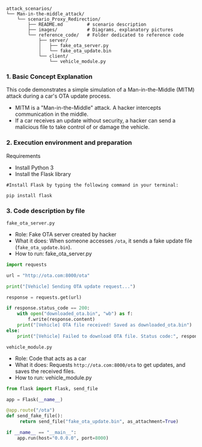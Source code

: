```
attack_scenarios/
└── Man-in-the-middle_attack/
    └── scenario_Proxy_Redirection/
        ├── README.md         # scenario description
        ├── images/           # Diagrams, explanatory pictures
        └── reference_code/   # Folder dedicated to reference code
            ├── server/
            │   ├── fake_ota_server.py
            │   └── fake_ota_update.bin
            └── client/
                └── vehicle_module.py
```

### 1. Basic Concept Explanation

This code demonstrates a simple simulation of a Man-in-the-Middle (MITM) attack during a car's OTA update process.

- MITM is a "Man-in-the-Middle" attack. A hacker intercepts communication in the middle.
- If a car receives an update without security, a hacker can send a malicious file to take control of or damage the vehicle.
### 2. Execution environment and preparation

Requirements

- Install Python 3
- Install the Flask library
```shell
#Install Flask by typing the following command in your terminal:

pip install flask
```

### 3. Code description by file

`fake_ota_server.py`

- Role: Fake OTA server created by hacker
- What it does: When someone accesses `/ota`, it sends a fake update file (`fake_ota_update.bin`).
- How to run:
fake_ota_server.py
```python
import requests

url = "http://ota.com:8000/ota"

print("[Vehicle] Sending OTA update request...")

response = requests.get(url)

if response.status_code == 200:
    with open("downloaded_ota.bin", "wb") as f:
        f.write(response.content)
    print("[Vehicle] OTA file received! Saved as downloaded_ota.bin")
else:
    print("[Vehicle] Failed to download OTA file. Status code:", response.status_code)

```

`vehicle_module.py`

- Role: Code that acts as a car
- What it does: Requests `http://ota.com:8000/ota` to get updates, and saves the received files.
- How to run:
vehicle_module.py
```python
from flask import Flask, send_file

app = Flask(__name__)

@app.route("/ota")
def send_fake_file():
     return send_file("fake_ota_update.bin", as_attachment=True)

if __name__ == "__main__":
    app.run(host="0.0.0.0", port=8000)
```
